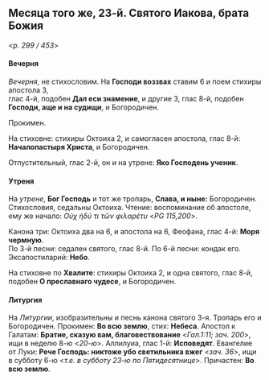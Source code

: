 
## Месяца того же, 23-й. Святого Иакова, брата Божия  

<*p. 299 / 453*>

#### Вечерня

*Вечерня*, не стихословим. На **Господи воззвах** ставим 6 и поем стихиры апостола 3,  
глас 4-й, подобен **Дал еси знамение**, и другие 3, глас 8-й, подобен **Господи, аще и на судищи**, 
и Богородичен. 

Прокимен. 

На стиховне: стихиры Октоиха 2, и самогласен апостола, глас 8-й: **Началопастыря Христа**, 
и Богородичен.

Отпустительный, глас 2-й, он и на утрене: **Яко Господень ученик**. 

#### Утреня

На *утрене*, **Бог Господь** и тот же тропарь, **Слава, и ныне:** Богородичен. Стихословия, седальны Октоиха. 
Чтение: воспоминание об апостоле, ему же начало: *Οὐχ ἡδύ τι τῶν φιλαρέτυ* <*PG 115,200*>. 

Канона три: Октоиха два на 6, и апостола на 6, Феофана, глас 4-й: **Моря чермную**.     
По 3-й песни: седален святого, глас 8-й. 
По 6-й песни: кондак его. 
Эксапостиларий: **Небо**. 

На стиховне по **Хвалите**: стихиры Октоиха 2, и одна святого, глас 8-й, подобен **О преславнаго чудесе**, 
и Богородичен. 

#### Литургия

На *Литургии*, изобразительны и песнь канона святого 3-я. Тропарь его и Богородичен. 
Прокимен: **Во всю землю**, стих: **Небеса**. 
Апостол к Галатам: **Братие, сказую вам, благовествование** <*Гал.1:11; зач. 200*>, ищи в неделю 8-ю <*20-ю*>. 
Аллилуиа, глас 1-й: **Исповедят**. 
Евангелие от Луки: **Рече Господь: никтоже убо светильника вжег** <*зач. 36*>, ищи в субботу 6-ю 
<*т.е. в субботу 23-ю по Пятидесятнице*>.
Причастен: **Во всю землю**. 
